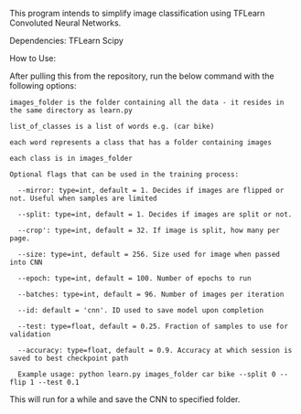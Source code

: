 This program intends to simplify image classification using TFLearn Convoluted Neural Networks.

Dependencies:
TFLearn
Scipy

How to Use:

  After pulling this from the repository, run the below command with the following options:
  
    images_folder is the folder containing all the data - it resides in the same directory as learn.py
    
    list_of_classes is a list of words e.g. (car bike)
    
    each word represents a class that has a folder containing images
    
    each class is in images_folder
    
    Optional flags that can be used in the training process:
    
      --mirror: type=int, default = 1. Decides if images are flipped or not. Useful when samples are limited
      
      --split: type=int, default = 1. Decides if images are split or not.
      
      --crop': type=int, default = 32. If image is split, how many per page.
      
      --size: type=int, default = 256. Size used for image when passed into CNN
      
      --epoch: type=int, default = 100. Number of epochs to run
      
      --batches: type=int, default = 96. Number of images per iteration
      
      --id: default = 'cnn'. ID used to save model upon completion
      
      --test: type=float, default = 0.25. Fraction of samples to use for validation
      
      --accuracy: type=float, default = 0.9. Accuracy at which session is saved to best checkpoint path
      
      Example usage: python learn.py images_folder car bike --split 0 --flip 1 --test 0.1
      
  This will run for a while and save the CNN to specified folder.
